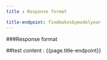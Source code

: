 ```yaml
---
title : Response format

title-endpoint: findmakesbymodelyear
---
```


###Response format

##test content : {{page.title-endpoint}} 
